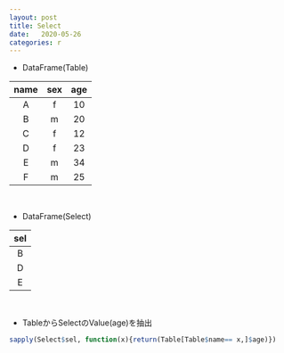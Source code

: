 ```yaml
---
layout: post
title: Select
date:   2020-05-26
categories: r
---
```


* DataFrame(Table)

|name|sex|age|
|:-:|:-:|:-:|
|A|f|10|
|B|m|20|
|C|f|12|
|D|f|23|
|E|m|34|
|F|m|25|

<br>

* DataFrame(Select)

|sel|
|:-:|
|B|
|D|
|E|

<br>

* TableからSelectのValue(age)を抽出

```r
sapply(Select$sel, function(x){return(Table[Table$name== x,]$age)})
```
